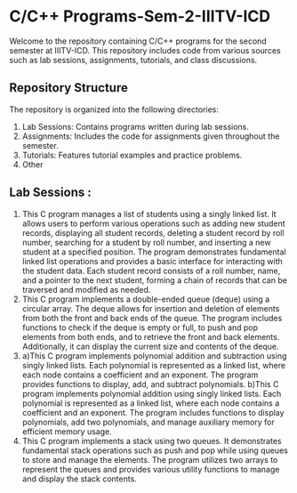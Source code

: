 # C/C++ Programs-Sem-2-IIITV-ICD
Welcome to the repository containing C/C++ programs for the second semester at IIITV-ICD. This repository includes code from various sources such as lab sessions, assignments, tutorials, and class discussions.
## Repository Structure
The repository is organized into the following directories:
<br>
1. Lab Sessions: Contains programs written during lab sessions.
2. Assignments: Includes the code for assignments given throughout the semester.
3. Tutorials: Features tutorial examples and practice problems.
4. Other
## Lab Sessions : 
1. This C program manages a list of students using a singly linked list. It allows users to perform various operations such as adding new student records, displaying all student records, deleting a student record by roll number, searching for a student by roll number, and inserting a new student at a specified position. The program demonstrates fundamental linked list operations and provides a basic interface for interacting with the student data. Each student record consists of a roll number, name, and a pointer to the next student, forming a chain of records that can be traversed and modified as needed.
2. This C program implements a double-ended queue (deque) using a circular array. The deque allows for insertion and deletion of elements from both the front and back ends of the queue. The program includes functions to check if the deque is empty or full, to push and pop elements from both ends, and to retrieve the front and back elements. Additionally, it can display the current size and contents of the deque.
3. a)This C program implements polynomial addition and subtraction using singly linked lists. Each polynomial is represented as a linked list, where each node contains a coefficient and an exponent. The program provides functions to display, add, and subtract polynomials.
   b)This C program implements polynomial addition using singly linked lists. Each polynomial is represented as a linked list, where each node contains a coefficient and an exponent. The program includes functions to display polynomials, add two polynomials, and manage auxiliary memory for efficient memory usage.
4. This C program implements a stack using two queues. It demonstrates fundamental stack operations such as push and pop while using queues to store and manage the elements. The program utilizes two arrays to represent the queues and provides various utility functions to manage and display the stack contents.
